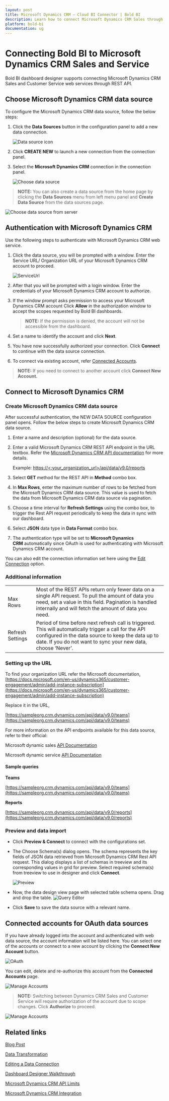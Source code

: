 ```yaml
---
layout: post
title: Microsoft Dynamics CRM – Cloud BI Connector | Bold BI
description: Learn how to connect Microsoft Dynamics CRM Sales through OAuth-based authentication with Bold BI Cloud.
platform: bold-bi
documentation: ug
---
```


# Connecting Bold BI to Microsoft Dynamics CRM Sales and Service

Bold BI dashboard designer supports connecting Microsoft Dynamics CRM Sales and Customer Service web services through REST API.

## Choose Microsoft Dynamics CRM data source

To configure the Microsoft Dynamics CRM data source, follow the below steps:

1. Click the **Data Sources** button in the configuration panel to add a new data connection.
   
   ![Data source icon](/static/assets/working-with-datasource/data-connectors/images/common/DataSourcesIcon.png)
   
2. Click **CREATE NEW** to launch a new connection from the connection panel.
3. Select the **Microsoft Dynamics CRM** connection in the connection panel.

    ![Choose data source](/static/assets/working-with-datasource/data-connectors/images/dynamicscrm/ChooseDS.png)

> **NOTE:**  You can also create a data source from the home page by clicking the **Data Sources** menu from left menu panel and **Create Data Source** from the data sources page.

   ![Choose data source from server](/static/assets/working-with-datasource/data-connectors/images/dynamicscrm/ChooseDS_server.png)

## Authentication with Microsoft Dynamics CRM
Use the following steps to authenticate with Microsoft Dynamics CRM web service.

1. Click the data source, you will be prompted with a window. Enter the Service URL/ Organization URL of your Microsoft Dynamics CRM account to proceed.

   ![ServiceUrl](/static/assets/working-with-datasource/data-connectors/images/dynamicscrm/ServiceUrlDS.png)

2. After that you will be prompted with a login window. Enter the credentials of your Microsoft Dynamics CRM account to authorize.
3. If the window prompt asks permission to access your Microsoft Dynamics CRM account Click **Allow** in the authorization window to accept the scopes requested by Bold BI dashboards.

   > **NOTE:**  If the permission is denied, the account will not be accessible from the dashboard.
   
4. Set a name to identify the account and click **Next**. 
5. You have now successfully authorized your connection. Click **Connect** to continue with the data source connection.
6. To connect via existing account, refer  [Connected Accounts](/working-with-data-source/data-connectors/microsoft-dynamics-crm/#connected-accounts-for-oauth-data-sources).

> **NOTE:**  If you need to connect to another account click **Connect New Account.**

## Connect to Microsoft Dynamics CRM
### Create Microsoft Dynamics CRM data source

After successful authentication, the NEW DATA SOURCE configuration panel opens. Follow the below steps to create Microsoft Dynamics CRM data source.
1. Enter a name and description (optional) for the data source.
2. Enter a valid Microsoft Dynamics CRM REST API endpoint in the URL textbox. Refer the [Microsoft Dynamics CRM API documentation](https://docs.microsoft.com/en-us/dynamics365/customer-engagement/web-api/about?view=dynamics-ce-odata-9) for more details.

   Example: [https://&lt;:your_organization_url&gt;/api/data/v9.0/reports](https://%3c::your_organization_url%3e/api/data/v9.0/reports)  

3. Select **GET** method for the REST API in **Method** combo box.
4. In **Max Rows**, enter the maximum number of rows to be fetched from the Microsoft Dynamics CRM data source. This value is used to fetch the data from Microsoft Dynamics CRM data source via pagination.
5. Choose a time interval for **Refresh Settings** using the combo box, to trigger the Rest API request periodically to keep the data in sync with our dashboard.  
6. Select **JSON** data type in **Data Format** combo box.
7. The authentication type will be set to **Microsoft Dynamics CRM** automatically since OAuth is used for authenticating with Microsoft Dynamics CRM account.

You can also edit the connection information set here using the [Edit Connection](/working-with-data-source/editing-a-data-connection/) option.

### Additional information
<table width="600">
<tr>
<td>
Max Rows
</td>
<td>
Most of the REST APIs return only fewer data on a single API request. To pull the amount of data you need, set a value in this field.  
Pagination is handled internally and will fetch the amount of data you need.
</td>
</tr>
<tr>
<td>
Refresh Settings
</td>
<td>
Period of time before next refresh call is triggered. This will automatically trigger a call for the API configured in the data source to keep the data up to date. If you do not want to sync your new data, choose ‘Never’.
</td>
</tr>
</table>

### Setting up the URL

To find your organization URL refer the Microsoft documentation,
[https://docs.microsoft.com/en-us/dynamics365/customer-engagement/admin/add-instance-subscription](https://docs.microsoft.com/en-us/dynamics365/customer-engagement/admin/add-instance-subscription)

Replace it in the URL,

[https://sampleorg.crm.dynamics.com/api/data/v9.0/teams](https://sampleorg.crm.dynamics.com/api/data/v9.0/teams)

For more information on the API endpoints available for this data source, refer to their official:
  
  Microsoft dynamic sales [API Documentation]( https://docs.microsoft.com/en-us/dynamics365/customer-engagement/web-api/about?view=dynamics-ce-odata-9)

  Microsoft dynamic service [API Documentation](https://docs.microsoft.com/en-us/dynamics365/customer-engagement/web-api/about?view=dynamics-ce-odata-9)

#### Sample queries
**Teams**

[https://sampleorg.crm.dynamics.com/api/data/v9.0/teams](https://sampleorg.crm.dynamics.com/api/data/v9.0/teams)

**Reports**

[https://sampleorg.crm.dynamics.com/api/data/v9.0/reports](https://sampleorg.crm.dynamics.com/api/data/v9.0/reports)

### Preview and data import
* Click **Preview & Connect** to connect with the configurations set.
* The Choose Schema(s) dialog opens. The schema represents the key fields of JSON data retrieved from Microsoft Dynamics CRM Rest API request. This dialog displays a list of schemas in treeview and its corresponding values in grid for preview. Select required schema(s) from treeview to use in designer and click **Connect**.

   ![Preview](/static/assets/working-with-datasource/data-connectors/images/common/Preview.png)

* Now, the data design view page with selected table schema opens. Drag and drop the table.
   ![Query Editor](/static/assets/working-with-datasource/data-connectors/images/common/QueryEditor.png)

* Click **Save** to save the data source with a relevant name.

## Connected accounts for OAuth data sources
If you have already logged into the account and authenticated with web data source, the account information will be listed here. You can select one of the accounts or connect to a new account by clicking the **Connect New Account** button.

   ![OAuth](/static/assets/working-with-datasource/data-connectors/images/dynamicscrm/OAuthDS.png)

You can edit, delete and re-authorize this account from the **Connected Accounts** page.

   ![Manage Accounts](/static/assets/working-with-datasource/data-connectors/images/dynamicscrm/ManageDS.png)

> **NOTE:**  Switching between Dynamics CRM Sales and Customer Service will require authorization of the account due to scope changes. Click **Authorize** to proceed.

   ![Manage Accounts](/static/assets/working-with-datasource/data-connectors/images/dynamicscrm/OAuthDS_service.png)

## Related links

[Blog Post](https://www.boldbi.com/blog/getting-insights-from-dynamics-365-sales-data)

[Data Transformation](/working-with-data-source/transforming-data/joining-table/)

[Editing a Data Connection](/working-with-data-source/editing-a-data-connection/)   

[Dashboard Designer Walkthrough](/getting-started/creating-dashboard/)

[Microsoft Dynamics CRM API Limits](https://docs.microsoft.com/en-us/dynamics365/customer-engagement/developer/api-limits)

[Microsoft Dynamics CRM Integration](https://www.boldbi.com/integrations/microsoft-dynamics-crm-sales?utm_source=syncfusion&utm_medium=documentation&utm_campaign=boldbimicrosoftdynamicscrmsalesintegration)
